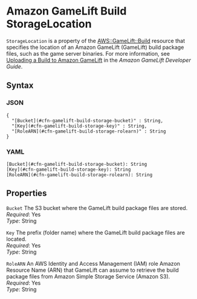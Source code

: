 # Amazon GameLift Build StorageLocation<a name="aws-properties-gamelift-build-storagelocation"></a>

`StorageLocation` is a property of the [AWS::GameLift::Build](aws-resource-gamelift-build.md) resource that specifies the location of an Amazon GameLift \(GameLift\) build package files, such as the game server binaries\. For more information, see [Uploading a Build to Amazon GameLift](http://docs.aws.amazon.com/gamelift/latest/developerguide/gamelift-build-intro.html) in the *Amazon GameLift Developer Guide*\.

## Syntax<a name="w3ab2c21c14e1213b5"></a>

### JSON<a name="aws-properties-gamelift-build-storagelocation-syntax.json"></a>

```
{
  "[Bucket](#cfn-gamelift-build-storage-bucket)" : String,
  "[Key](#cfn-gamelift-build-storage-key)" : String,
  "[RoleARN](#cfn-gamelift-build-storage-rolearn)" : String
}
```

### YAML<a name="aws-properties-gamelift-build-storagelocation-syntax.yaml"></a>

```
[Bucket](#cfn-gamelift-build-storage-bucket): String
[Key](#cfn-gamelift-build-storage-key): String
[RoleARN](#cfn-gamelift-build-storage-rolearn): String
```

## Properties<a name="w3ab2c21c14e1213b7"></a>

`Bucket`  <a name="cfn-gamelift-build-storage-bucket"></a>
The S3 bucket where the GameLift build package files are stored\.  
*Required*: Yes  
*Type*: String

`Key`  <a name="cfn-gamelift-build-storage-key"></a>
The prefix \(folder name\) where the GameLift build package files are located\.  
*Required*: Yes  
*Type*: String

`RoleARN`  <a name="cfn-gamelift-build-storage-rolearn"></a>
An AWS Identity and Access Management \(IAM\) role Amazon Resource Name \(ARN\) that GameLift can assume to retrieve the build package files from Amazon Simple Storage Service \(Amazon S3\)\.  
*Required*: Yes  
*Type*: String